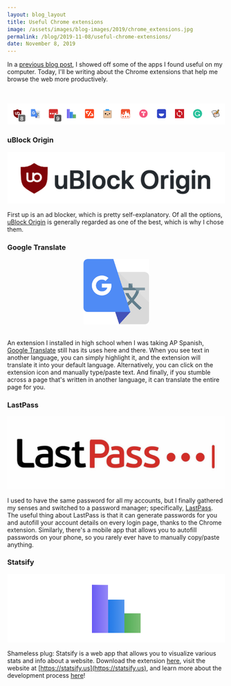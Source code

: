 ```yaml
---
layout: blog_layout
title: Useful Chrome extensions
image: /assets/images/blog-images/2019/chrome_extensions.jpg
permalink: /blog/2019-11-08/useful-chrome-extensions/
date: November 8, 2019
---
```


In a [previous blog post](/blog/2019-05-25/my-computer-desktop-arrangement/), I showed off some of the apps I found useful on my computer. Today, I'll be writing about the Chrome extensions that help me browse the web more productively. 

<br><br>
![My chrome extensions](/assets/images/blog-images/2019/extension_bar.png)

### uBlock Origin

![uBlock Origin](/assets/images/blog-images/2019/ublock.png)

First up is an ad blocker, which is pretty self-explanatory. Of all the options, [uBlock Origin](https://github.com/gorhill/uBlock) is generally regarded as one of the best, which is why I chose them. 

### Google Translate

<div style="text-align: center">
    <img alt="Google Translate" src="/assets/images/blog-images/2019/google_translate.png" style="width: 30%;">
</div>
<br>

An extension I installed in high school when I was taking AP Spanish, [Google Translate](https://chrome.google.com/webstore/detail/google-translate/aapbdbdomjkkjkaonfhkkikfgjllcleb?hl=en) still has its uses here and there. When you see text in another language, you can simply highlight it, and the extension will translate it into your default language. Alternatively, you can click on the extension icon and manually type/paste text. And finally, if you stumble across a page that's written in another language, it can translate the entire page for you. 

### LastPass

![LastPass](/assets/images/blog-images/2019/lastpass.jpg)

I used to have the same password for all my accounts, but I finally gathered my senses and switched to a password manager; specifically, [LastPass](https://lastpass.com/). The useful thing about LastPass is that it can generate passwords for you and autofill your account details on every login page, thanks to the Chrome extension. Similarly, there's a mobile app that allows you to autofill passwords on your phone, so you rarely ever have to manually copy/paste anything. 

### Statsify

![Statsify](/assets/images/blog-images/2019/statsify_extension.png)

Shameless plug: Statsify is a web app that allows you to visualize various stats and info about a website. Download the extension [here](https://chrome.google.com/webstore/detail/statsify/nmifmhiilofkndfejgeigkkpmkmlgoeb?hl=en-US&gl=US), visit the website at [https://statsify.us](https://statsify.us), and learn more about the development process [here](/blog/2019-03-03/my-experience-launching-statsify/)!


